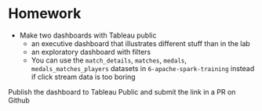 # Homework

- Make two dashboards with Tableau public
  - an executive dashboard that illustrates different stuff than in the lab
  - an exploratory dashboard with filters
  - You can use the `match_details`, `matches`, `medals`, `medals_matches_players` datasets in `6-apache-spark-training` instead if click stream data is too boring
  
  
Publish the dashboard to Tableau Public and submit the link in a PR on Github
